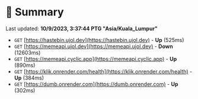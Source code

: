 # 📖 Summary
Last updated: **10/9/2023, 3:37:44 PTG "Asia/Kuala_Lumpur"**

- `GET` [https://hastebin.ujol.dev](https://hastebin.ujol.dev) - **Up** (525ms)
- `GET` [https://memeapi.ujol.dev](https://memeapi.ujol.dev) - **Down** (12603ms)
- `GET` [https://memeapi.cyclic.app](https://memeapi.cyclic.app) - **Up** (890ms)
- `GET` [https://klik.onrender.com/health](https://klik.onrender.com/health) - **Up** (384ms)
- `GET` [https://dumb.onrender.com](https://dumb.onrender.com) - **Up** (302ms)
